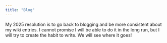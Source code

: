 ```yaml
---
title: "Blog"
---
```


My 2025 resolution is to go back to blogging and be more consistent about my
wiki entries. I cannot promise I will be able to do it in the long run, but I
will try to create the habit to write. We will see where it goes!

